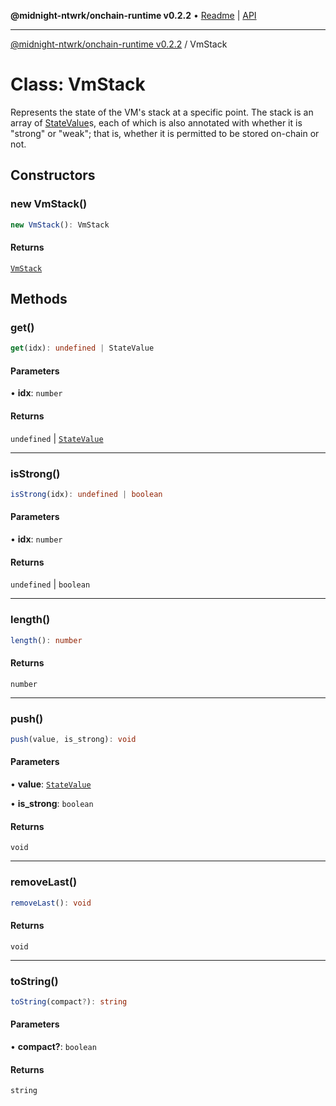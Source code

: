 **@midnight-ntwrk/onchain-runtime v0.2.2** • [Readme](../README.md) \| [API](../globals.md)

***

[@midnight-ntwrk/onchain-runtime v0.2.2](../README.md) / VmStack

# Class: VmStack

Represents the state of the VM's stack at a specific point. The stack is an
array of [StateValue](StateValue.md)s, each of which is also annotated with whether
it is "strong" or "weak"; that is, whether it is permitted to be stored
on-chain or not.

## Constructors

### new VmStack()

```ts
new VmStack(): VmStack
```

#### Returns

[`VmStack`](VmStack.md)

## Methods

### get()

```ts
get(idx): undefined | StateValue
```

#### Parameters

• **idx**: `number`

#### Returns

`undefined` \| [`StateValue`](StateValue.md)

***

### isStrong()

```ts
isStrong(idx): undefined | boolean
```

#### Parameters

• **idx**: `number`

#### Returns

`undefined` \| `boolean`

***

### length()

```ts
length(): number
```

#### Returns

`number`

***

### push()

```ts
push(value, is_strong): void
```

#### Parameters

• **value**: [`StateValue`](StateValue.md)

• **is\_strong**: `boolean`

#### Returns

`void`

***

### removeLast()

```ts
removeLast(): void
```

#### Returns

`void`

***

### toString()

```ts
toString(compact?): string
```

#### Parameters

• **compact?**: `boolean`

#### Returns

`string`
